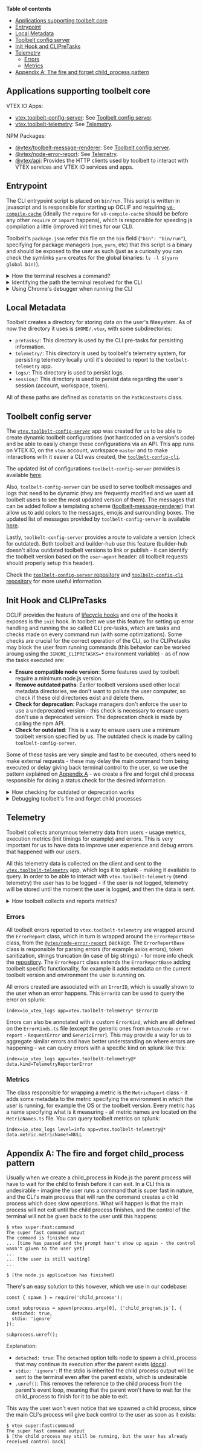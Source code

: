 **Table of contents**

- [Applications supporting toolbelt core](#applications-supporting-toolbelt-core)
- [Entrypoint](#entrypoint)
- [Local Metadata](#local-metadata)
- [Toolbelt config server](#toolbelt-config-server)
- [Init Hook and CLIPreTasks](#init-hook-and-clipretasks)
- [Telemetry](#telemetry)
  - [Errors](#errors)
  - [Metrics](#metrics)
- [Appendix A: The fire and forget child_process pattern](#appendix-a-the-fire-and-forget-child_process-pattern)
    
## Applications supporting toolbelt core

VTEX IO Apps:

- [vtex.toolbelt-config-server](https://github.com/vtex/toolbelt-config-server): See
  [Toolbelt config server](#toolbelt-config-server).
- [vtex.toolbelt-telemetry](https://github.com/vtex/toolbelt-telemetry): See
  [Telemetry](#telemetry).

NPM Packages:

- [@vtex/toolbelt-message-renderer](https://github.com/vtex/toolbelt-message-renderer): See
  [Toolbelt config server](#toolbelt-config-server).
- [@vtex/node-error-report](https://github.com/vtex/node-error-report): See [Telemetry](#telemetry).
- [@vtex/api](https://github.com/vtex/node-vtex-api/tree/3.x): Provides the HTTP clients used by
  toolbelt to interact with VTEX services and VTEX IO services and apps.

## Entrypoint

The CLI entrypoint script is placed on `bin/run`. This script is written in javascript and is
responsible for starting up OCLIF and requiring
[`v8-compile-cache`](https://www.npmjs.com/package/v8-compile-cache) (ideally the `require` for
`v8-compile-cache` should be before any other `require` or `import` happens), which is responsible
for speeding js compilation a little (improved init times for our CLI).

Toolbelt's `package.json` refer this file on the `bin` field (`"bin": "bin/run"`), specifying for
package managers (`npm`, `yarn`, etc) that this script is a binary and should be exposed to the user
as such (just as a curiosity you can check the symlinks `yarn` creates for the global binaries:
`ls -l $(yarn global bin)`).

<details> 
  <summary> How the terminal resolves a command? </summary>

When we run:

```
$ vtex
```

The terminal uses the `PATH` environment variable to resolve the command given to an executable. The
PATH variable in bash has the following format:

```
$ echo $PATH
/usr/local/sbin:/usr/local/bin:/usr/sbin:/usr/bin:/sbin:/bin
```

It is a list of colon separated strings, each one representing an absolute path in the file system
in which the terminal will lookup for an executable. So when we run `vtex`, the terminal will look
up each directory in the `PATH` list searching for an executable file named `vtex`, and as soon as
it finds it, it will execute it.

This is sometimes a source of installation bugs, for example, when we install `yarn` we have to
configure our `PATH` variable to add `yarn`'s global binaries path (see `PATH` setup
[here](https://classic.yarnpkg.com/en/docs/install/)), so when we run a command installed with
`yarn` the terminal will be able to resolve this command to a binary installed by `yarn`.

In bash adding a new path to `PATH` is simple, we just have to add to our `~/.bashrc` the following
line and restart terminal sessions
([more details and troubleshooting](https://unix.stackexchange.com/questions/26047/how-to-correctly-add-a-path-to-path)):

```
export PATH=$PATH:new/path
```

We can also take advantage of the `PATH` variable to improve our local workflows. An example is what
was made in this repository, for local CLI development and testing. In order to test locally the CLI
we have to build the typescript code and then run the entrypoint js script at `bin/run`. If we want
to run the CLI on any other directory other than the repository itself we have to either use the
absolute path to `bin/run` or use the relative path to `bin/run`. A solution to facilitate this is
creating a symlink to `bin/run` named whatever we want (we named `vtex-test`) in a diretory that is
on `PATH`. Then when we run `vtex-test` the terminal will resolve this command to the symlink, which
will be resolved to `bin/run`, an executable script - voilà, `vtex-test` runs our local version of
the CLI. The problem with this solution is that usually directories on `PATH` need `sudo` to be
modified - we solved this by ask the developer to add a new path to his/her `PATH` - the `vtex-test`
symlink will be created there.

</details>

<details>
  <summary> Identifying the path the terminal resolved for the CLI  </summary>

Sometimes it's useful to identify the path to which the terminal resolved the command `vtex`. For
example, if we have multiple package managers installed, when we run `vtex` the command is being
resolved to the binary installed by which package manager? In case a user is having a bug, does the
binary `vtex` is pointing to is correct?

In order to identify this resolution path it's simple:

```
$ which vtex
/home/jessepinkman/.yarn/bin/vtex
```

The above example shows that `vtex` is being resolved to a `yarn` installation. Another example is a
`npm + nvm` installation:

```
$ which vtex
/home/jessepinkman/.nvm/versions/node/v12.18.3/bin/vtex
```

Or the `vtex-test` local testing command:

```
$ which vtex-test
/home/jessepinkman/.vtex/dev/bin/vtex-test
```

</details>

<details>
  <summary> Using Chrome's debugger when running the CLI </summary>

Sometimes using a debugger to follow step by step our code is useful. In order to use this in the
CLI we'll have, as of now, to run `bin/run` manually like this:

```
$ node --inspect-brk bin/run commandIWantToDebug
Debugger listening on ws://127.0.0.1:9229/c4585756-4cbb-48ed-8871-29f22b617ba0
For help, see: https://nodejs.org/en/docs/inspector
```

Now you can go to `chrome://inspect` in your chrome and you'll see:

You can open the `inspect` link and then start debugging this command execution.

**TIP**: you can add the keyword `debugger` in parts of your code and then de debugger will create a
breakpoint there:

```ts
const fn = () => {
    ... // do things
    debugger // want to stop here
    ... // do more things
}
```

</details>

## Local Metadata

Toolbelt creates a directory for storing data on the user's filesystem. As of now the directory it
uses is `$HOME/.vtex`, with some subdirectories:

- `pretasks/`: This directory is used by the CLI pre-tasks for persisting information.
- `telemetry/`: This directory is used by toolbelt's telemetry system, for persisting telemetry
  locally until it's decided to report to the `toolbelt-telemetry` app.
- `logs/`: This directory is used to persist logs.
- `session/`: This directory is used to persist data regarding the user's session (account,
  workspace, token).

All of these paths are defined as constants on the `PathConstants` class.

## Toolbelt config server

The [`vtex.toolbelt-config-server`](https://github.com/vtex/toolbelt-config-server) app was created
for us to be able to create dynamic toolbelt configurations (not hardcoded on a version's code) and
be able to easily change these configurations via an API. This app runs on VTEX IO, on the `vtex`
account, workspace `master` and to make interactions with it easier a CLI was created, the
[`toolbelt-config-cli`](https://github.com/vtex/toolbelt-config-cli).

The updated list of configurations `toolbelt-config-server` provides is available
[here](https://github.com/vtex/toolbelt-config-server#configs).

Also, `toolbelt-config-server` can be used to serve toolbelt messages and logs that need to be
dynamic (they are frequently modified and we want all toolbelt users to see the most updated version
of them). The messages that can be added follow a templating scheme
([toolbelt-message-renderer](https://github.com/vtex/toolbelt-message-renderer)) that allow us to
add colors to the messages, emojis and surrounding boxes. The updated list of messages provided by
`toolbelt-config-server` is available
[here](https://github.com/vtex/toolbelt-config-server#messages).

Lastly, `toolbelt-config-server` provides a route to validate a version (check for outdated). Both
toolbelt and builder-hub use this feature (builder-hub doesn't allow outdated toolbelt versions to
link or publish - it can identify the toolbelt version based on the `user-agent` header: all
toolbelt requests should properly setup this header).

Check the [`toolbelt-config-server` repository](https://github.com/vtex/toolbelt-config-server) and
[`toolbelt-config-cli` repository](https://github.com/vtex/toolbelt-config-cli) for more useful
information.

## Init Hook and CLIPreTasks

OCLIF provides the feature of [lifecycle hooks](https://oclif.io/docs/hooks#lifecycle-events) and
one of the hooks it exposes is the `init` hook. In toolbelt we use this feature for setting up error
handling and running the so called CLI pre-tasks, which are tasks and checks made on every command
run (with some optimizations). Some checks are crucial for the correct operation of the CLI, so the
CLIPretasks may block the user from running commands (this behavior can be worked aroung using the
`IGNORE_CLIPRETASKS=*` environment variable) - as of now the tasks executed are:

- **Ensure compatible node version**: Some features used by toolbelt require a minimum node.js
  version.
- **Remove outdated paths**: Earlier toolbelt versions used other local metadata directories, we
  don't want to pollute the user computer, so check if these old directories exist and delete them.
- **Check for deprecation**: Package managers don't enforce the user to use a undeprecated version -
  this check is necessary to ensure users don't use a deprecated version. The deprecation check is
  made by calling the npm API.
- **Check for outdated**: This is a way to ensure users use a minimum toolbelt version specified by
  us. The outdated check is made by calling `toolbelt-config-server`.

Some of these tasks are very simple and fast to be executed, others need to make external requests -
these may delay the main command from being executed or delay giving back terminal control to the
user, so we use the pattern explained on
[Appendix A](#appendix-a-the-fire-and-forget-child_process-pattern) - we create a fire and forget
child process responsible for doing a status check for the desired information.

<details>
  <summary> How checking for outdated or deprecation works </summary>

These tasks follow the same pattern. Each one of them have a storage in the format of a json at
`~/.vtex/pretasks/` where the status check result and last status check date will be persisted,
e.g.:

```json
// outdated-checking.json
{
  "outdatedInfo": {
    "versionChecked": "2.110.1",
    "outdated": false
  },
  "lastOutdatedCheck": 1598632562481
}
```

Whenever the user runs a command, the CLI pre-task for these checks will be executed - it will read
this json storage and will, in some cases, will spawn the fire and forget child process for updating
the status. In the case of checking for outdated these cases are the following:

- The toolbelt version being used doesn't match with the version checked on the storage.
- The current version is outdated (if it's outdated makes sense to do a check every time - what if
  we change our mind about outdating and update the data on `toolbelt-config-server`?).
- The last status update was long time ago (this check interval is defined in a constante).

In these cases the child process will be spawned and it will update the json storage with the latest
information.

</details>

<details>
  <summary> Debugging toolbelt's fire and forget child processes </summary>

As described in [Appendix A](#appendix-a-the-fire-and-forget-child_process-pattern), the fire and
forget child processes created doesn't inherit the parent stdio, so we don't get to see their
outputs, making it difficult to debug them. We created a workaround to this by means of an
environment variable: `DEBUG_CP=*`. Whenever we run a CLI command with this environment variable set
the child processes will inherit the parent's stdio, so we'll be able to see the child processes'
outputs.

</details>

## Telemetry

Toolbelt collects anonymous telemetry data from users - usage metrics, execution metrics (init
timings for example) and errors. This is very important for us to have data to improve user
experience and debug errors that happened with our users.

All this telemetry data is collected on the client and sent to the
[`vtex.toolbelt-telemetry`](https://github.com/vtex/toolbelt-telemetry) app, which logs it to
splunk - making it available to query. In order to be able to interact with
`vtex.toolbelt-telemetry` (send telemetry) the user has to be logged - if the user is not logged,
telemetry will be stored until the moment the user is logged, and then the data is sent.

<details> 
  <summary> How toolbelt collects and reports metrics? </summary>

Currently toolbelt collect and reports metrics using the modules `TelemetryCollector` and
`TelemetryReporter`. The `TelemetryCollector` is a singleton created on every command execution and
it exposes functions to register an error or metric to be reported. When something is registered
during the command's execution it's added on an array. At the end of the command execution, when
toolbelt is about to exit, the `flush` function from the collector is called. This function will
decide whether the script responsible for reporting the data to `vtex.toolbelt-telemetry` will be
executed or not:

- If it decides not to execute the script then the collected data will only be written to a local
  disk store (at the telemetry directory `~/.vtex/telemetry` - see
  [Local Metadata](#local-metadata)).
- Otherwise it resets the local disk store and writes all data into a file named randomly, at the
  `~/.vtex/telemetry` directory. Then it starts the telemetry reporter script as a fire and forget
  child process (see [Appendix A](#appendix-a-the-fire-and-forget-child_process-pattern)) passing
  this file name as argument.

The telemetry reporter script tries to report telemetry to `vtex.toolbelt-telemetry` - it tries to
send the file received as argument of the script and all the files on
`~/.vtex/telemetry/pendingData`, which has files from previous unsuccessful executions of the
reporter script (if a report of a file is unsuccessful this file is moved to `pendingData`, for new
report tries in the future). Meta metrics of the report script (e.g., init time, `pendingData` files
count) and telemetry report errors (`errorKind=TelemetryReporterError`) are also written in the
`pendingData` folder, for the next report try.

A note on the report script is that many processes running the script may be running simultaneously
(the user ran many toolbelt commands and each command may have started the report script). To avoid
concurrency problems on the `pendingData` folder, each script tries to hold a file lock located on
`pendingData` whenever it tries to report the files there.

</details>

### Errors

All toolbelt errors reported to `vtex.toolbelt-telemetry` are wrapped around the `ErrorReport`
class, which in turn is wrapped around the `ErrorReportBase` class, from the
[`@vtex/node-error-report`](https://github.com/vtex/node-error-report) package. The
`ErrorReportBase` class is responsible for parsing errors (for example axios errors), token
sanitization, strings truncation (in case of big strings) - for more info check the
[repository](https://github.com/vtex/node-error-report). The `ErrorReport` class extends the
`ErrorReportBase` adding toolbelt specific functionality, for example it adds metadata on the
current toolbelt version and environment the user is running on.

All errors created are associated with an `ErrorID`, which is usually shown to the user when an
error happens. This `ErrorID` can be used to query the error on splunk:

```
index=io_vtex_logs app=vtex.toolbelt-telemetry* $ErrorID
```

Errors can also be annotated with a custom `ErrorKind`, which are all defined on the `ErrorKinds.ts`
file (except the generic ones from `@vtex/node-error-report` - `RequestError` and `GenericError`).
This may provide a way for us to aggregate similar errors and have better understanding on where
errors are happening - we can query errors with a specific kind on splunk like this:

```
index=io_vtex_logs app=vtex.toolbelt-telemetry@* data.kind=TelemetryReporterError
```

### Metrics

The class responsible for wrapping a metric is the `MetricReport` class - it adds some metadata to
the metric specifying the environment in which the user is running, for example the OS or the
toolbelt version. Every metric has a name specifying what is it measuring - all metric names are
located on the `MetricNames.ts` file. You can query toolbelt metrics on splunk:

```
index=io_vtex_logs level=info app=vtex.toolbelt-telemetry@* data.metric.metricName!=NULL
```

## Appendix A: The fire and forget child_process pattern

Usually when we create a child_process in Node.js the parent process will have to wait for the child
to finish before it can exit. In a CLI this is undesirable - imagine the user runs a command that is
super fast in nature, and the CLI's main process that will run the command creates a child process
which does slow operations. What will happen is that the main process will not exit until the child
process finishes, and the control of the terminal will not be given back to the user until this
happens:

```
$ vtex super:fast:command
The super fast command output
The command is finished now
... [time has passed and the prompt hasn't show up again - the control wasn't given to the user yet]
...
... [the user is still waiting]
...

$ [the node.js application has finished]
```

There's an easy solution to this however, which we use in our codebase:

```
const { spawn } = require('child_process');

const subprocess = spawn(process.argv[0], ['child_program.js'], {
  detached: true,
  stdio: 'ignore'
});

subprocess.unref();
```

Explanation:

- `detached: true`: The `detached` option tells node to spawn a child_process that may continue its
  execution after the parent exists
  ([docs](https://nodejs.org/api/child_process.html#child_process_options_detached)).
- `stdio: 'ignore'`: If the stdio is inherited the child process output will be sent to the terminal
  even after the parent exists, which is undesirable
- `.unref()`: This removes the reference to the child process from the parent's event loop, meaning
  that the parent won't have to wait for the child_process to finish for it to be able to exit.

This way the user won't even notice that we spawned a child process, since the main CLI's process
will give back control to the user as soon as it exists:

```
$ vtex super:fast:command
The super fast command output
$ [the child process may still be running, but the user has already received control back]
```
